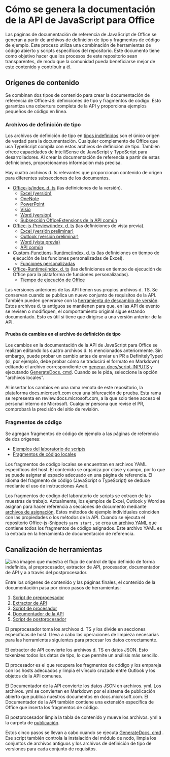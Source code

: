 # <a name="how-the-office-javascript-api-documentation-is-generated"></a>Cómo se genera la documentación de la API de JavaScript para Office

Las páginas de documentación de referencia de JavaScript de Office se generan a partir de archivos de definición de tipo y fragmentos de código de ejemplo. Este proceso utiliza una combinación de herramientas de código abierto y scripts específicos del repositorio. Este documento tiene como objetivo hacer que los procesos de este repositorio sean transparentes, de modo que la comunidad pueda beneficiarse mejor de este contenido y contribuir a él.

## <a name="content-sources"></a>Orígenes de contenido

Se combinan dos tipos de contenido para crear la documentación de referencia de Office-JS: definiciones de tipo y fragmentos de código. Esto garantiza una cobertura completa de la API y proporciona ejemplos pequeños de código en línea.

### <a name="type-definition-files"></a>Archivos de definición de tipo

Los archivos de definición de tipo en [tipos indefinidos](https://github.com/DefinitelyTyped/DefinitelyTyped) son el único origen de verdad para la documentación. Cualquier complemento de Office que usa TypeScript compila con estos archivos de definición de tipo. También ofrece capacidades de IntelliSense de JavaScript y TypeScript para desarrolladores. Al crear la documentación de referencia a partir de estas definiciones, proporcionamos información más precisa.

Hay cuatro archivos d. ts relevantes que proporcionan contenido de origen para diferentes subsecciones de los documentos.

- [Office-js/index. d. ts](https://raw.githubusercontent.com/DefinitelyTyped/DefinitelyTyped/master/types/office-js/index.d.ts) (las definiciones de la versión).
  - [Excel (versión)](https://docs.microsoft.com/javascript/api/excel_release)
  - [OneNote](https://docs.microsoft.com/javascript/api/onenote)
  - [PowerPoint](https://docs.microsoft.com/javascript/api/powerpoint)
  - [Visio](https://docs.microsoft.com/javascript/api/visio)
  - [Word (versión)](https://docs.microsoft.com/javascript/api/word_release)
  - [Subsección OfficeExtensions de la API común](https://docs.microsoft.com/javascript/api/office)
- [Office-js-Preview/index. d. ts](https://raw.githubusercontent.com/DefinitelyTyped/DefinitelyTyped/master/types/office-js-preview/index.d.ts) (las definiciones de vista previa).
  - [Excel (versión preliminar)](https://docs.microsoft.com/javascript/api/excel)
  - [Outlook (versión preliminar)](https://docs.microsoft.com/javascript/api/outlook)
  - [Word (vista previa)](https://docs.microsoft.com/javascript/api/word)
  - [API común](https://docs.microsoft.com/javascript/api/office)
- [Custom-Functions-Runtime/index. d. ts](https://github.com/DefinitelyTyped/DefinitelyTyped/blob/master/types/custom-functions-runtime/index.d.ts) (las definiciones en tiempo de ejecución de las funciones personalizadas de Excel).
  - [Funciones personalizadas](https://docs.microsoft.com/javascript/api/custom-functions-runtime)
- [Office-Runtime/index. d. ts](https://github.com/DefinitelyTyped/DefinitelyTyped/blob/master/types/office-runtime/index.d.ts) (las definiciones en tiempo de ejecución de Office para la plataforma de funciones personalizadas).
  - [Tiempo de ejecución de Office](https://docs.microsoft.com/javascript/api/office-runtime)

Las versiones anteriores de las API tienen sus propios archivos d. TS. Se conservan cuando se publica un nuevo conjunto de requisitos de la API. También pueden generarse con la [herramienta de descambio de versión](https://github.com/OfficeDev/office-js-docs-reference/blob/master/generate-docs/tools/VersionRemover.ts). Estos archivos d. ts antiguos se mantienen para que, en las API de evento se revisen o modifiquen, el comportamiento original sigue estando documentado. Esto es útil si tiene que dirigirse a una versión anterior de la API.

#### <a name="testing-type-definition-file-changes"></a>Prueba de cambios en el archivo de definición de tipo

Los cambios en la documentación de la API de JavaScript para Office se realizan editando los cuatro archivos d. ts mencionados anteriormente. Sin embargo, puede probar un cambio antes de enviar un PR a DefinitelyTyped (si, por ejemplo, debe probar cómo se traducirá el formato en Markdown) editando el archivo correspondiente en [generar-docs/script-INPUTS](https://github.com/OfficeDev/office-js-docs-reference/tree/master/generate-docs/script-inputs) y ejecutando [GenerateDocs. cmd](https://github.com/OfficeDev/office-js-docs-reference/blob/master/generate-docs/GenerateDocs.cmd). Cuando se le pida, seleccione la opción "archivos locales".

Al insertar los cambios en una rama remota de este repositorio, la plataforma docs.microsoft.com crea una bifurcación de prueba. Esta rama se representa en review.docs.microsoft.com, a la que solo tiene acceso el personal interno de Microsoft. Cualquier persona que revise el PR, comprobará la precisión del sitio de revisión.

### <a name="code-snippets"></a>Fragmentos de código

Se agregan fragmentos de código de ejemplo a las páginas de referencia de dos orígenes:

- [Ejemplos del laboratorio de scripts](https://github.com/OfficeDev/office-js-snippets)
- [Fragmentos de código locales](https://github.com/OfficeDev/office-js-docs-reference/tree/master/docs/code-snippets)

Los fragmentos de código locales se encuentran en archivos YAML específicos del host. El contenido se organiza por clase y campo, por lo que se puede asignar al espacio adecuado en una página de referencia. El idioma del fragmento de código (JavaScript o TypeScript) se deduce mediante el uso de instrucciones Await.

Los fragmentos de código del laboratorio de scripts se extraen de las muestras de trabajo. Actualmente, los ejemplos de Excel, Outlook y Word se asignan para hacer referencia a secciones de documento mediante [archivos de asignación](https://github.com/OfficeDev/office-js-snippets/tree/master/snippet-extractor-metadata). Estos métodos de ejemplo individuales coinciden con las propiedades o los métodos de la API. Cuando se ejecuta el repositorio Office-js-Snippets `yarn start` , se crea [un archivo YAML](https://github.com/OfficeDev/office-js-snippets/blob/master/snippet-extractor-output/snippets.yaml) que contiene todos los fragmentos de código asignados. Este archivo YAML es la entrada en la herramienta de documentación de referencia.

## <a name="tooling-pipeline"></a>Canalización de herramientas

![Una imagen que muestra el flujo de control de tipo definido de forma indefinida, al preprocesador, extractor de API, procesador, documentador de API y a a través del postprocesador.](ToolingPipeline.png)

Entre los orígenes de contenido y las páginas finales, el contenido de la documentación pasa por cinco pasos de herramientas:

1. [Script de preprocesador](https://github.com/OfficeDev/office-js-docs-reference/blob/master/generate-docs/scripts/preprocessor.ts)
1. [Extractor de API](https://api-extractor.com/)
1. [Script de procesador](https://github.com/OfficeDev/office-js-docs-reference/blob/master/generate-docs/scripts/midprocessor.ts)
1. [Documentador de la API](https://github.com/microsoft/rushstack/blob/master/apps/api-documenter/README.md)
1. [Script de postprocesador](https://github.com/OfficeDev/office-js-docs-reference/blob/master/generate-docs/scripts/postprocessor.ts)

El preprocesador toma los archivos d. TS y los divide en secciones específicas de host. Lleva a cabo las operaciones de limpieza necesarias para las herramientas siguientes para procesar los datos correctamente.

El extractor de API convierte los archivos d. TS en datos JSON. Esto tokenizes todos los datos de tipo, lo que permite un análisis más sencillo.

El procesador es el que recupera los fragmentos de código y los empareja con los hosts adecuados y limpia el vínculo cruzado entre Outlook y los objetos de la API comunes.

El Documentador de la API convierte los datos JSON en archivos. yml. Los archivos. yml se convierten en Markdown por el sistema de publicación abierto que publica nuestros documentos en docs.microsoft.com. El Documentador de la API también contiene una extensión específica de Office que inserta los fragmentos de código.

El postprocesador limpia la tabla de contenido y mueve los archivos. yml a la carpeta de [publicación](https://github.com/OfficeDev/office-js-docs-reference/tree/master/docs/docs-ref-autogen).

Estos cinco pasos se llevan a cabo cuando se ejecuta [GenerateDocs. cmd](https://github.com/OfficeDev/office-js-docs-reference/blob/master/generate-docs/GenerateDocs.cmd) . Ese script también controla la instalación del módulo de nodo, limpia los conjuntos de archivos antiguos y los archivos de definición de tipo de versiones para cada conjunto de requisitos.
